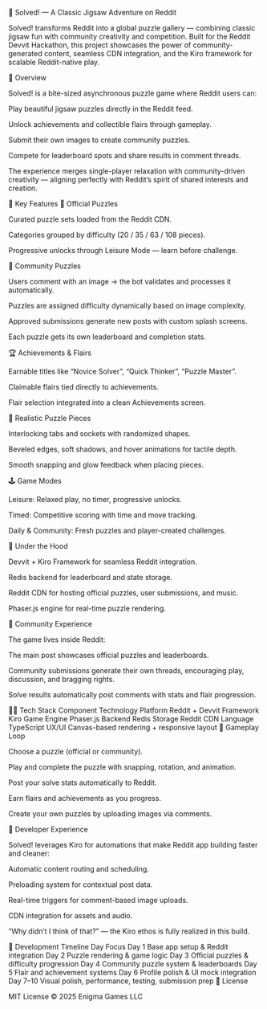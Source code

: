 🧩 Solved! — A Classic Jigsaw Adventure on Reddit

Solved! transforms Reddit into a global puzzle gallery — combining classic jigsaw fun with community creativity and competition.
Built for the Reddit Devvit Hackathon, this project showcases the power of community-generated content, seamless CDN integration, and the Kiro framework for scalable Reddit-native play.

🎯 Overview

Solved! is a bite-sized asynchronous puzzle game where Reddit users can:

Play beautiful jigsaw puzzles directly in the Reddit feed.

Unlock achievements and collectible flairs through gameplay.

Submit their own images to create community puzzles.

Compete for leaderboard spots and share results in comment threads.

The experience merges single-player relaxation with community-driven creativity — aligning perfectly with Reddit’s spirit of shared interests and creation.

🌟 Key Features
🧠 Official Puzzles

Curated puzzle sets loaded from the Reddit CDN.

Categories grouped by difficulty (20 / 35 / 63 / 108 pieces).

Progressive unlocks through Leisure Mode — learn before challenge.

🧩 Community Puzzles

Users comment with an image → the bot validates and processes it automatically.

Puzzles are assigned difficulty dynamically based on image complexity.

Approved submissions generate new posts with custom splash screens.

Each puzzle gets its own leaderboard and completion stats.

🏆 Achievements & Flairs

Earnable titles like “Novice Solver”, “Quick Thinker”, “Puzzle Master”.

Claimable flairs tied directly to achievements.

Flair selection integrated into a clean Achievements screen.

🎨 Realistic Puzzle Pieces

Interlocking tabs and sockets with randomized shapes.

Beveled edges, soft shadows, and hover animations for tactile depth.

Smooth snapping and glow feedback when placing pieces.

🕹️ Game Modes

Leisure: Relaxed play, no timer, progressive unlocks.

Timed: Competitive scoring with time and move tracking.

Daily & Community: Fresh puzzles and player-created challenges.

🧰 Under the Hood

Devvit + Kiro Framework for seamless Reddit integration.

Redis backend for leaderboard and state storage.

Reddit CDN for hosting official puzzles, user submissions, and music.

Phaser.js engine for real-time puzzle rendering.

💬 Community Experience

The game lives inside Reddit:

The main post showcases official puzzles and leaderboards.

Community submissions generate their own threads, encouraging play, discussion, and bragging rights.

Solve results automatically post comments with stats and flair progression.

🧑‍💻 Tech Stack
Component	Technology
Platform	Reddit + Devvit
Framework	Kiro
Game Engine	Phaser.js
Backend	Redis
Storage	Reddit CDN
Language	TypeScript
UX/UI	Canvas-based rendering + responsive layout
🧩 Gameplay Loop

Choose a puzzle (official or community).

Play and complete the puzzle with snapping, rotation, and animation.

Post your solve stats automatically to Reddit.

Earn flairs and achievements as you progress.

Create your own puzzles by uploading images via comments.

🚀 Developer Experience

Solved! leverages Kiro for automations that make Reddit app building faster and cleaner:

Automatic content routing and scheduling.

Preloading system for contextual post data.

Real-time triggers for comment-based image uploads.

CDN integration for assets and audio.

“Why didn’t I think of that?” — the Kiro ethos is fully realized in this build.

📅 Development Timeline
Day	Focus
Day 1	Base app setup & Reddit integration
Day 2	Puzzle rendering & game logic
Day 3	Official puzzles & difficulty progression
Day 4	Community puzzle system & leaderboards
Day 5	Flair and achievement systems
Day 6	Profile polish & UI mock integration
Day 7–10	Visual polish, performance, testing, submission prep
📜 License

MIT License © 2025 Enigma Games LLC
